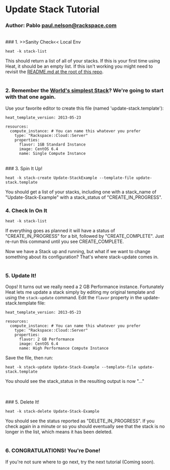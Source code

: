 # Update Stack Tutorial
### Author: Pablo <paul.nelson@rackspace.com>
</br>
### 1. >>Sanity Check<< Local Env

```shell
heat -k stack-list
```

This should return a list of all of your stacks. If this is your first time using Heat, it should be an empty list. If this isn't working you might need to revisit the [README.md at the root of this repo](/).
</br>
</br>
### 2. Remember the [World's simplest Stack](/101.Hello-Compute)? We're going to start with that one again.

Use your favorite editor to create this file (named 'update-stack.template'):

```shell
heat_template_version: 2013-05-23

resources:
  compute_instance: # You can name this whatever you prefer
    type: "Rackspace::Cloud::Server"
    properties:
      flavor: 1GB Standard Instance
      image: CentOS 6.4
      name: Single Compute Instance
```
</br>
### 3. Spin It Up!

```shell
heat -k stack-create Update-StackExample --template-file update-stack.template
```

You should get a list of your stacks, including one with a stack_name of "Update-Stack-Example" with a stack_status of "CREATE_IN_PROGRESS".
</br>
### 4. Check In On It

```shell
heat -k stack-list
```

If everything goes as planned it will have a status of "CREATE_IN_PROGRESS" for a bit, followed by "CREATE_COMPLETE". Just re-run this command until you see CREATE_COMPLETE.

Now we have a Stack up and running, but what if we want to change something about its configuration? That's where stack-update comes in.
</br>
</br>
### 5. Update It!

Oops! It turns out we really need a 2 GB Performance instance. Fortunately Heat lets me update a stack simply by editing my original template and using the `stack-update` command. Edit the `flavor` property in the update-stack.template file:

```shell
heat_template_version: 2013-05-23

resources:
  compute_instance: # You can name this whatever you prefer
    type: "Rackspace::Cloud::Server"
    properties:
      flavor: 2 GB Performance
      image: CentOS 6.4
      name: High Performance Compute Instance
```

Save the file, then run:

```shell
heat -k stack-update Update-Stack-Example --template-file update-stack.template
```

You should see the stack_status in the resulting output is now "..."

</br>
</br>
### 5. Delete It!

```shell
heat -k stack-delete Update-Stack-Example
```

You should see the status reported as "DELETE_IN_PROGRESS". If you check again in a minute or so you should eventually see that the stack is no longer in the list, which means it has been deleted.
</br>
</br>
### 6. CONGRATULATIONS! You're Done!

If you're not sure where to go next, try the next tutorial (Coming soon).
